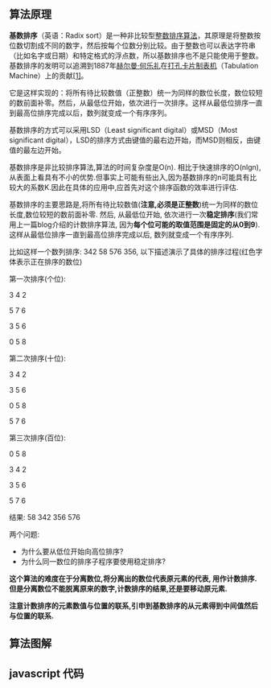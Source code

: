 ## 算法原理

**基数排序**（英语：Radix sort）是一种非比较型[整数](https://zh.wikipedia.org/wiki/整数)[排序算法](https://zh.wikipedia.org/wiki/排序算法)，其原理是将整数按位数切割成不同的数字，然后按每个位数分别比较。由于整数也可以表达字符串（比如名字或日期）和特定格式的浮点数，所以基数排序也不是只能使用于整数。基数排序的发明可以追溯到1887年[赫尔曼·何乐礼](https://zh.wikipedia.org/wiki/赫爾曼·何樂禮)在[打孔卡片制表机](https://zh.wikipedia.org/w/index.php?title=打孔卡片制表机&action=edit&redlink=1)（Tabulation Machine）上的贡献[[1\]](https://zh.wikipedia.org/wiki/基数排序#cite_note-1)。

它是这样实现的：将所有待比较数值（正整数）统一为同样的数位长度，数位较短的数前面补零。然后，从最低位开始，依次进行一次排序。这样从最低位排序一直到最高位排序完成以后，数列就变成一个有序序列。

基数排序的方式可以采用LSD（Least significant digital）或MSD（Most significant digital），LSD的排序方式由键值的最右边开始，而MSD则相反，由键值的最左边开始。

基数排序是非比较排序算法,算法的时间复杂度是O(n). 相比于快速排序的O(nlgn),从表面上看具有不小的优势.但事实上可能有些出入,因为基数排序的n可能具有比较大的系数K.因此在具体的应用中,应首先对这个排序函数的效率进行评估.

基数排序的主要思路是,将所有待比较数值(**注意,必须是正整数**)统一为同样的数位长度,数位较短的数前面补零. 然后, 从最低位开始, 依次进行一次**稳定排序**(我们常用上一篇blog介绍的计数排序算法, 因为**每个位可能的取值范围是固定的从0到9**).这样从最低位排序一直到最高位排序完成以后, 数列就变成一个有序序列.

比如这样一个数列排序: 342 58 576 356, 以下描述演示了具体的排序过程(红色字体表示正在排序的数位)

第一次排序(个位):

3 4 2

5 7 6

3 5 6

0 5 8

第二次排序(十位):

3 4 2

3 5 6

0 5 8

5 7 6

第三次排序(百位):

0 5 8

3 4 2

3 5 6

5 7 6

结果: 58 342 356 576

两个问题:

- 为什么要从低位开始向高位排序?
- 为什么同一数位的排序子程序要使用稳定排序?

**这个算法的难度在于分离数位,将分离出的数位代表原元素的代表, 用作计数排序.但是分离数位不能脱离原来的数字,计数排序的结果,还是要移动原元素.**

**注意计数排序的元素数值与位置的联系,引申到基数排序的从元素得到中间值然后与位置的联系.**

## 算法图解

## javascript 代码

